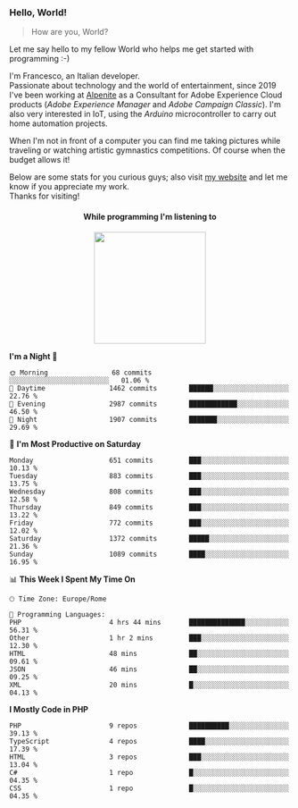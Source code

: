 ### Hello, World!

> How are you, World?

Let me say hello to my fellow World who helps me get started with programming :-)

I'm Francesco, an Italian developer.  
Passionate about technology and the world of entertainment, since 2019 I've been working at [Alpenite](https://www.alpenite.com) as a Consultant for Adobe Experience Cloud products (*Adobe Experience Manager* and *Adobe Campaign Classic*). I'm also very interested in IoT, using the *Arduino* microcontroller to carry out home automation projects.

When I'm not in front of a computer you can find me taking pictures while traveling or watching artistic gymnastics competitions. Of course when the budget allows it!

Below are some stats for you curious guys; also visit [my website](https://www.francescorega.eu) and let me know if you appreciate my work.  
Thanks for visiting!

<div align="center">
  <h4>While programming I'm listening to</h4>
  <a href="https://apps.francescorega.eu/now-playing/11147232609" target="_blank"><img src="https://apps.francescorega.eu/now-playing/11147232609" width="200"></a>
</div>

<!--START_SECTION:waka-->
**I'm a Night 🦉** 

```text
🌞 Morning                68 commits          ░░░░░░░░░░░░░░░░░░░░░░░░░   01.06 % 
🌆 Daytime                1462 commits        ██████░░░░░░░░░░░░░░░░░░░   22.76 % 
🌃 Evening                2987 commits        ████████████░░░░░░░░░░░░░   46.50 % 
🌙 Night                  1907 commits        ███████░░░░░░░░░░░░░░░░░░   29.69 % 
```
📅 **I'm Most Productive on Saturday** 

```text
Monday                   651 commits         ███░░░░░░░░░░░░░░░░░░░░░░   10.13 % 
Tuesday                  883 commits         ███░░░░░░░░░░░░░░░░░░░░░░   13.75 % 
Wednesday                808 commits         ███░░░░░░░░░░░░░░░░░░░░░░   12.58 % 
Thursday                 849 commits         ███░░░░░░░░░░░░░░░░░░░░░░   13.22 % 
Friday                   772 commits         ███░░░░░░░░░░░░░░░░░░░░░░   12.02 % 
Saturday                 1372 commits        █████░░░░░░░░░░░░░░░░░░░░   21.36 % 
Sunday                   1089 commits        ████░░░░░░░░░░░░░░░░░░░░░   16.95 % 
```


📊 **This Week I Spent My Time On** 

```text
🕑︎ Time Zone: Europe/Rome

💬 Programming Languages: 
PHP                      4 hrs 44 mins       ██████████████░░░░░░░░░░░   56.31 % 
Other                    1 hr 2 mins         ███░░░░░░░░░░░░░░░░░░░░░░   12.30 % 
HTML                     48 mins             ██░░░░░░░░░░░░░░░░░░░░░░░   09.61 % 
JSON                     46 mins             ██░░░░░░░░░░░░░░░░░░░░░░░   09.25 % 
XML                      20 mins             █░░░░░░░░░░░░░░░░░░░░░░░░   04.13 % 
```

**I Mostly Code in PHP** 

```text
PHP                      9 repos             ██████████░░░░░░░░░░░░░░░   39.13 % 
TypeScript               4 repos             ████░░░░░░░░░░░░░░░░░░░░░   17.39 % 
HTML                     3 repos             ███░░░░░░░░░░░░░░░░░░░░░░   13.04 % 
C#                       1 repo              █░░░░░░░░░░░░░░░░░░░░░░░░   04.35 % 
CSS                      1 repo              █░░░░░░░░░░░░░░░░░░░░░░░░   04.35 % 
```




<!--END_SECTION:waka-->
